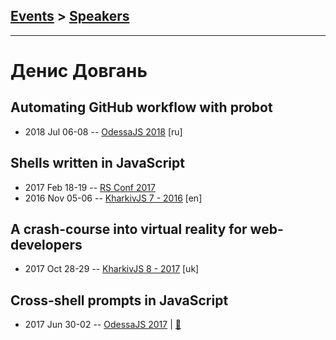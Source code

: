 ## [Events](../README.md) > [Speakers](../speakers.md)
---

# Денис Довгань

## Automating GitHub workflow with probot
- 2018 Jul 06-08 -- [OdessaJS 2018](https://youtu.be/b6S-TTFhSI0) [ru]   
## Shells written in JavaScript
- 2017 Feb 18-19 -- [RS Conf 2017](https://www.youtube.com/watch?v=CGfnGczxKAI)    
- 2016 Nov 05-06 -- [KharkivJS 7 - 2016](https://www.youtube.com/watch?v=ijXfFu61XH0) [en]   
## A crash-course into virtual reality for web-developers
- 2017 Oct 28-29 -- [KharkivJS 8 - 2017](https://www.youtube.com/watch?v=KBFEWnnjhKg) [uk]   
## Cross-shell prompts in JavaScript
- 2017 Jun 30-02 -- [OdessaJS 2017](https://www.youtube.com/watch?v=cka5-bMm41A)  | [:notebook:](https://denysdovhan.com/slides-cross-shell-prompts/#/)  
